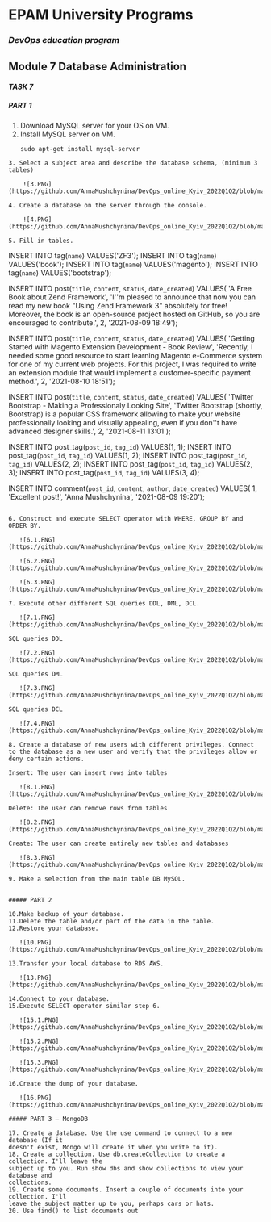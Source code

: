 # EPAM University Programs
### _DevOps education program_
## Module 7  Database Administration
#### _TASK 7_

##### PART 1
1. Download MySQL server for your OS on VM.
2. Install MySQL server on VM.
    ```  
    sudo apt-get install mysql-server
```
3. Select a subject area and describe the database schema, (minimum 3 tables)

    ![3.PNG](https://github.com/AnnaMushchynina/DevOps_online_Kyiv_2022Q1Q2/blob/main/m5/task5/images/3.PNG)

4. Create a database on the server through the console.

    ![4.PNG](https://github.com/AnnaMushchynina/DevOps_online_Kyiv_2022Q1Q2/blob/main/m7/task7/images/4.PNG)

5. Fill in tables.
```
INSERT INTO tag(`name`) VALUES('ZF3');
INSERT INTO tag(`name`) VALUES('book');
INSERT INTO tag(`name`) VALUES('magento');
INSERT INTO tag(`name`) VALUES('bootstrap');

INSERT INTO post(`title`, `content`, `status`, `date_created`) VALUES(
   'A Free Book about Zend Framework',
   'I''m pleased to announce that now you can read my new book "Using Zend Framework 3" absolutely for free! Moreover, the book is an open-source project hosted on GitHub, so you are encouraged to contribute.', 
   2, '2021-08-09 18:49');

INSERT INTO post(`title`, `content`, `status`, `date_created`) VALUES(
   'Getting Started with Magento Extension Development - Book Review',
   'Recently, I needed some good resource to start learning Magento e-Commerce system for one of my current web projects. For this project, I was required to write an extension module that would implement a customer-specific payment method.', 
   2, '2021-08-10 18:51');

INSERT INTO post(`title`, `content`, `status`, `date_created`) VALUES(
   'Twitter Bootstrap - Making a Professionaly Looking Site',
   'Twitter Bootstrap (shortly, Bootstrap) is a popular CSS framework allowing to make your website professionally looking and visually appealing, even if you don''t have advanced designer skills.', 
   2, '2021-08-11 13:01');

INSERT INTO post_tag(`post_id`, `tag_id`) VALUES(1, 1);
INSERT INTO post_tag(`post_id`, `tag_id`) VALUES(1, 2);
INSERT INTO post_tag(`post_id`, `tag_id`) VALUES(2, 2);
INSERT INTO post_tag(`post_id`, `tag_id`) VALUES(2, 3);
INSERT INTO post_tag(`post_id`, `tag_id`) VALUES(3, 4);

INSERT INTO comment(`post_id`, `content`, `author`, `date_created`) VALUES(
    1, 'Excellent post!', 'Anna Mushchynina', '2021-08-09 19:20');
```

6. Construct and execute SELECT operator with WHERE, GROUP BY and ORDER BY.

   ![6.1.PNG](https://github.com/AnnaMushchynina/DevOps_online_Kyiv_2022Q1Q2/blob/main/m7/task7/images/6.1.PNG)

   ![6.2.PNG](https://github.com/AnnaMushchynina/DevOps_online_Kyiv_2022Q1Q2/blob/main/m7/task7/images/6.2.PNG)

   ![6.3.PNG](https://github.com/AnnaMushchynina/DevOps_online_Kyiv_2022Q1Q2/blob/main/m7/task7/images/6.3.PNG)

7. Execute other different SQL queries DDL, DML, DCL.

   ![7.1.PNG](https://github.com/AnnaMushchynina/DevOps_online_Kyiv_2022Q1Q2/blob/main/m7/task7/images/7.1.PNG)

SQL queries DDL

   ![7.2.PNG](https://github.com/AnnaMushchynina/DevOps_online_Kyiv_2022Q1Q2/blob/main/m7/task7/images/7.2.PNG)

SQL queries DML

   ![7.3.PNG](https://github.com/AnnaMushchynina/DevOps_online_Kyiv_2022Q1Q2/blob/main/m7/task7/images/7.3.PNG)

SQL queries DCL

   ![7.4.PNG](https://github.com/AnnaMushchynina/DevOps_online_Kyiv_2022Q1Q2/blob/main/m7/task7/images/7.4.PNG)

8. Create a database of new users with different privileges. Connect to the database as a new user and verify that the privileges allow or deny certain actions.

Insert: The user can insert rows into tables

   ![8.1.PNG](https://github.com/AnnaMushchynina/DevOps_online_Kyiv_2022Q1Q2/blob/main/m7/task7/images/8.1.PNG)

Delete: The user can remove rows from tables

   ![8.2.PNG](https://github.com/AnnaMushchynina/DevOps_online_Kyiv_2022Q1Q2/blob/main/m7/task7/images/8.2.PNG)

Create: The user can create entirely new tables and databases

   ![8.3.PNG](https://github.com/AnnaMushchynina/DevOps_online_Kyiv_2022Q1Q2/blob/main/m7/task7/images/8.3.PNG)

9. Make a selection from the main table DB MySQL.


##### PART 2

10.Make backup of your database.
11.Delete the table and/or part of the data in the table.
12.Restore your database.

   ![10.PNG](https://github.com/AnnaMushchynina/DevOps_online_Kyiv_2022Q1Q2/blob/main/m7/task7/images/10.PNG)

13.Transfer your local database to RDS AWS.

   ![13.PNG](https://github.com/AnnaMushchynina/DevOps_online_Kyiv_2022Q1Q2/blob/main/m7/task7/images/13.PNG)

14.Connect to your database.
15.Execute SELECT operator similar step 6.

   ![15.1.PNG](https://github.com/AnnaMushchynina/DevOps_online_Kyiv_2022Q1Q2/blob/main/m7/task7/images/15.1.PNG)

   ![15.2.PNG](https://github.com/AnnaMushchynina/DevOps_online_Kyiv_2022Q1Q2/blob/main/m7/task7/images/15.2.PNG)

   ![15.3.PNG](https://github.com/AnnaMushchynina/DevOps_online_Kyiv_2022Q1Q2/blob/main/m7/task7/images/15.3.PNG)

16.Create the dump of your database.

   ![16.PNG](https://github.com/AnnaMushchynina/DevOps_online_Kyiv_2022Q1Q2/blob/main/m7/task7/images/16.PNG)

##### PART 3 – MongoDB

17. Create a database. Use the use command to connect to a new database (If it 
doesn't exist, Mongo will create it when you write to it).
18. Create a collection. Use db.createCollection to create a collection. I'll leave the 
subject up to you. Run show dbs and show collections to view your database and 
collections.
19. Create some documents. Insert a couple of documents into your collection. I'll 
leave the subject matter up to you, perhaps cars or hats.
20. Use find() to list documents out